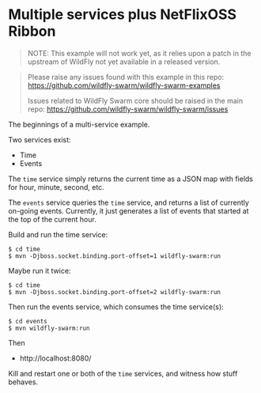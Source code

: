 # Multiple services plus NetFlixOSS Ribbon

> NOTE: This example will not work yet, as it relies upon a patch
> in the upstream of WildFly not yet available in a released version.

> Please raise any issues found with this example in this repo:
> https://github.com/wildfly-swarm/wildfly-swarm-examples
>
> Issues related to WildFly Swarm core should be raised in the main repo:
> https://github.com/wildfly-swarm/wildfly-swarm/issues

The beginnings of a multi-service example.

Two services exist:

* Time
* Events

The `time` service simply returns the current time as a JSON map
with fields for hour, minute, second, etc.

The `events` service queries the `time` service, and returns a list of
currently on-going events.  Currently, it just generates a list of events
that started at the top of the current hour.

Build and run the time service:

    $ cd time
    $ mvn -Djboss.socket.binding.port-offset=1 wildfly-swarm:run

Maybe run it twice:

    $ cd time
    $ mvn -Djboss.socket.binding.port-offset=2 wildfly-swarm:run

Then run the events service, which consumes the time service(s):

    $ cd events
    $ mvn wildfly-swarm:run

Then

* http://localhost:8080/

Kill and restart one or both of the `time` services, and witness how stuff
behaves.
